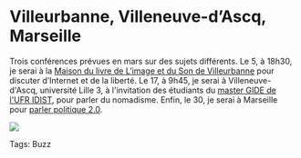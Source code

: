 # Villeurbanne, Villeneuve-d&#8217;Ascq, Marseille

Trois conférences prévues en mars sur des sujets différents. Le 5, à 18h30, je serai à la [Maison du livre de L’image et du Son de Villeurbanne](http://mediatheques.villeurbanne.fr/) pour discuter d’Internet et de la liberté. Le 17, à 9h45, je serai à Villeneuve-d'Ascq, université Lille 3, à l'invitation des étudiants du [master GIDE de l'UFR IDIST](http://egide2011.jimdo.com/programme-de-la-journ%C3%A9e/), pour parler du nomadisme. Enfin, le 30, je serai à Marseille pour [parler politique 2.0](http://marseille20.psst.pro/).

![](http://blog.tcrouzet.comhttps://tcrouzet.com/images_tc/2011/02/villeurbanne.jpg)



Tags: Buzz